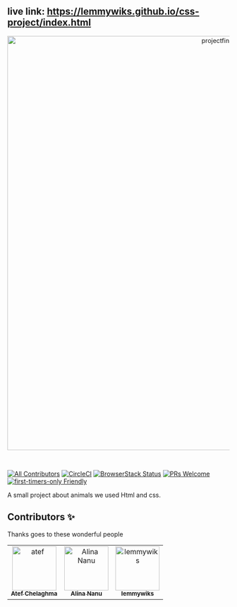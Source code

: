 
## live link: https://lemmywiks.github.io/css-project/index.html 
<p align="center">
  <a href="https://codesandbox.io">
   <img width="939" alt="projectfinal" src="https://github.com/lemmywiks/css-project/assets/81826528/8e362714-13db-4e31-96b9-7a4817fa68f1">

  </a>
</p>


&nbsp;

[![All Contributors](https://img.shields.io/badge/all_contributors-3-orange.svg?style=flat-square)](#contributors-)
[![CircleCI](https://circleci.com/gh/codesandbox/codesandbox-client.svg?style=svg)](https://circleci.com/gh/codesandbox/codesandbox-client)
[![BrowserStack Status](https://www.browserstack.com/automate/badge.svg?badge_key=cVJuczlJWUtqWXhIbFN1ZjVQekF4NzNsd3phNEZRaGlWU0pHYVVkdGRFWT0tLXFtTVhaOWRySmN0ZG5QVDNDQ0g5Z0E9PQ==--79fe3eae4f149a400d396c9b12d3988f685785cf)](https://www.browserstack.com/automate/public-build/cVJuczlJWUtqWXhIbFN1ZjVQekF4NzNsd3phNEZRaGlWU0pHYVVkdGRFWT0tLXFtTVhaOWRySmN0ZG5QVDNDQ0g5Z0E9PQ==--79fe3eae4f149a400d396c9b12d3988f685785cf)
[![PRs Welcome](https://img.shields.io/badge/PRs-welcome-brightgreen.svg?style=flat-square)](http://makeapullrequest.com)
[![first-timers-only Friendly](https://img.shields.io/badge/first--timers--only-friendly-blue.svg)](http://www.firsttimersonly.com/)


A small project about animals we used Html and css.

## Contributors ✨

Thanks goes to these wonderful people

<!-- ALL-CONTRIBUTORS-LIST:START - Do not remove or modify this section -->
<!-- prettier-ignore-start -->
<!-- markdownlint-disable -->
<table>
  <tr>
    <td align="center"><a href ="https://github.com/josefcode" ><img src="https://avatars.githubusercontent.com/u/81826528?v=4" width="100px;" alt="atef"/><br /><sub><b>Atef Chelaghma</b></sub></a><br /></td>
       <td align="center"><a href ="https://github.com/nanualinav" ><img src="https://avatars.githubusercontent.com/u/22339975?v=4" width="100px;" alt="
Alina Nanu"/><br /><sub><b>
Alina Nanu</b></sub></a><br /></td>
        <td align="center"><a href ="https://github.com/lemmywiks" ><img src="https://github.com/lemmywiks/css-project/assets/81826528/a4d8ca09-95c1-4282-bbc7-fa198ad13289" width="100px;"  alt="lemmywiks"/><br /><sub><b>lemmywiks</b></sub></a><br /></td>



</table>
